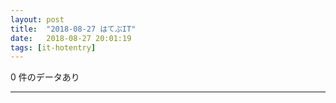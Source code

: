 ```yaml
---
layout: post
title:  "2018-08-27 はてぶIT"
date:   2018-08-27 20:01:19
tags: [it-hotentry]
---
```

0 件のデータあり

<hr>
